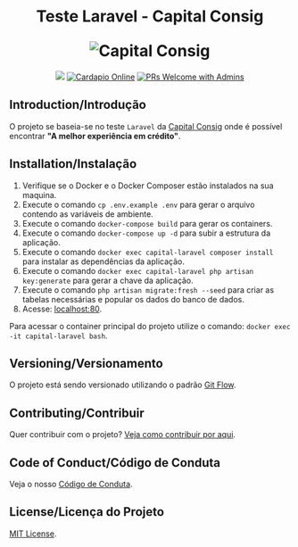 <h1 align="center">
  <p align="center">Teste Laravel - Capital Consig</p>
  <img src="https://imgur.com/fbwPu3A.jpg" alt="Capital Consig">
</h1>

<p align="center">
  <a href="#license"><img src="https://img.shields.io/github/license/sourcerer-io/hall-of-fame.svg?colorB=ff0000"></a>
  <a href="https://imgur.com/fbwPu3A.jpg"><img src="https://img.shields.io/badge/cardapio-working-brightgreen?color=green" alt="Cardapio Online"></a>
  <a href="CONTRIBUTING.md#pull-requests"><img src="https://img.shields.io/badge/PRs-welcome-brightgreen.svg" alt="PRs Welcome with Admins"></a>
</p>

## Introduction/Introdução

O projeto se baseia-se no teste `Laravel` da [Capital Consig](https://www.capitalconsig.com.br/home.html) onde é possível encontrar **"A melhor experiência em crédito"**.

## Installation/Instalação

1. Verifique se o Docker e o Docker Composer estão instalados na sua maquina.
2. Execute o comando `cp .env.example .env` para gerar o arquivo contendo as variáveis de ambiente.
3. Execute o comando `docker-compose build` para gerar os containers.
4. Execute o comando `docker-compose up -d` para subir a estrutura da aplicação.
5. Execute o comando `docker exec capital-laravel composer install` para instalar as dependências da aplicação.
6. Execute o comando `docker exec capital-laravel php artisan key:generate` para gerar a chave da aplicação.
7. Execute o comando `php artisan migrate:fresh --seed` para criar as tabelas necessárias e popular os dados do banco de dados.
8. Acesse: [localhost:80](http://localhost/).

Para acessar o container principal do projeto utilize o comando: `docker exec -it capital-laravel bash`.

## Versioning/Versionamento

O projeto está sendo versionado utilizando o padrão [Git Flow](https://medium.com/trainingcenter/utilizando-o-fluxo-git-flow-e63d5e0d5e04).

## Contributing/Contribuir

Quer contribuir com o projeto? [Veja como contribuir por aqui](./CONTRIBUTING.md).

## Code of Conduct/Código de Conduta

Veja o nosso [Código de Conduta](./CODE_OF_CONDUCT.md).

## License/Licença do Projeto

[MIT License](./LICENSE.md).
